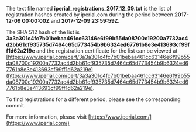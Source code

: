 The text file named **iperial_registrations_2017_12_09.txt** is the list of registration hashes created by iperial.com during the period between **2017-12-09 00:00:00Z** and **2017-12-09 23:59:59Z**.

The SHA 512 hash of the list is **3a3a301c4fc7b01bebaa461cc63146e6f99b55da08700c19200a7732ac4d2bb61cf935735d7464c65d773454b9b6324ed67761b8e3e413693cf99ff1d62a219e** and the registration certificate for the list can be viewed at [https://www.iperial.com/cert/3a3a301c4fc7b01bebaa461cc63146e6f99b55da08700c19200a7732ac4d2bb61cf935735d7464c65d773454b9b6324ed67761b8e3e413693cf99ff1d62a219e](https://www.iperial.com/cert/3a3a301c4fc7b01bebaa461cc63146e6f99b55da08700c19200a7732ac4d2bb61cf935735d7464c65d773454b9b6324ed67761b8e3e413693cf99ff1d62a219e).

To find registrations for a different period, please see the corresponding commit.

For more information, please visit [https://www.iperial.com/](https://www.iperial.com/)
